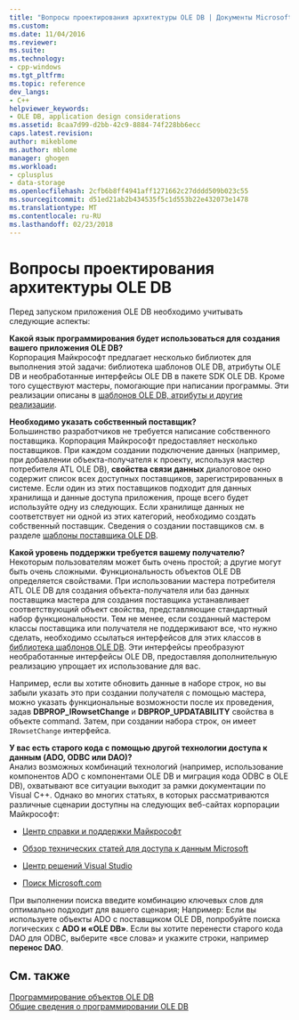 ```yaml
---
title: "Вопросы проектирования архитектуры OLE DB | Документы Microsoft"
ms.custom: 
ms.date: 11/04/2016
ms.reviewer: 
ms.suite: 
ms.technology:
- cpp-windows
ms.tgt_pltfrm: 
ms.topic: reference
dev_langs:
- C++
helpviewer_keywords:
- OLE DB, application design considerations
ms.assetid: 8caa7d99-d2bb-42c9-8884-74f228bb6ecc
caps.latest.revision: 
author: mikeblome
ms.author: mblome
manager: ghogen
ms.workload:
- cplusplus
- data-storage
ms.openlocfilehash: 2cfb6b8ff4941aff1271662c27dddd509b023c55
ms.sourcegitcommit: d51ed21ab2b434535f5c1d553b22e432073e1478
ms.translationtype: MT
ms.contentlocale: ru-RU
ms.lasthandoff: 02/23/2018
---
```

# <a name="ole-db-architectural-design-issues"></a>Вопросы проектирования архитектуры OLE DB
Перед запуском приложения OLE DB необходимо учитывать следующие аспекты:  
  
 **Какой язык программирования будет использоваться для создания вашего приложения OLE DB?**  
 Корпорация Майкрософт предлагает несколько библиотек для выполнения этой задачи: библиотека шаблонов OLE DB, атрибуты OLE DB и необработанные интерфейсы OLE DB в пакете SDK OLE DB. Кроме того существуют мастеры, помогающие при написании программы. Эти реализации описаны в [шаблонов OLE DB, атрибуты и другие реализации](../../data/oledb/ole-db-templates-attributes-and-other-implementations.md).  
  
 **Необходимо указать собственный поставщик?**  
 Большинство разработчиков не требуется написание собственного поставщика. Корпорация Майкрософт предоставляет несколько поставщиков. При каждом создании подключение данных (например, при добавлении объекта-получателя к проекту, используя мастер потребителя ATL OLE DB), **свойства связи данных** диалоговое окно содержит список всех доступных поставщиков, зарегистрированных в системе. Если один из этих поставщиков подходит для данных хранилища и данные доступа приложения, проще всего будет используйте одну из следующих. Если хранилище данных не соответствует ни одной из этих категорий, необходимо создать собственный поставщик. Сведения о создании поставщиков см. в разделе [шаблоны поставщика OLE DB](../../data/oledb/ole-db-provider-templates-cpp.md).  
  
 **Какой уровень поддержки требуется вашему получателю?**  
 Некоторым пользователям может быть очень простой; а другие могут быть очень сложными. Функциональность объектов OLE DB определяется свойствами. При использовании мастера потребителя ATL OLE DB для создания объекта-получателя или баз данных поставщика мастера для создания поставщика устанавливает соответствующий объект свойства, представляющие стандартный набор функциональности. Тем не менее, если созданный мастером классы поставщика или получателя не поддерживают все, что нужно сделать, необходимо ссылаться интерфейсов для этих классов в [библиотека шаблонов OLE DB](../../data/oledb/ole-db-templates.md). Эти интерфейсы преобразуют необработанные интерфейсы OLE DB, предоставляя дополнительную реализацию упрощает их использование для вас.  
  
 Например, если вы хотите обновить данные в наборе строк, но вы забыли указать это при создании получателя с помощью мастера, можно указать функциональные возможности после их проведения, задав **DBPROP_IRowsetChange** и  **DBPROP_UPDATABILITY** свойства в объекте command. Затем, при создании набора строк, он имеет `IRowsetChange` интерфейса.  
  
 **У вас есть старого кода с помощью другой технологии доступа к данным (ADO, ODBC или DAO)?**  
 Анализ возможных комбинаций технологий (например, использование компонентов ADO с компонентами OLE DB и миграция кода ODBC в OLE DB), охватывают все ситуации выходит за рамки документации по Visual C++. Однако во многих статьях, в которых рассматриваются различные сценарии доступны на следующих веб-сайтах корпорации Майкрософт:  
  
-   [Центр справки и поддержки Майкрософт](http://go.microsoft.com/fwlink/p/?linkid=148218)  
  
-   [Обзор технических статей для доступа к данным Microsoft](http://go.microsoft.com/fwlink/p/?linkid=148217)  
  
-   [Центр решений Visual Studio](http://go.microsoft.com/fwlink/p/?linkid=148215)  
  
-   [Поиск Microsoft.com](http://search.microsoft.com/)  
  
 При выполнении поиска введите комбинацию ключевых слов для оптимально подходит для вашего сценария; Например: Если вы используете объекты ADO с поставщиком OLE DB, попробуйте поиска логических с **ADO и «OLE DB»**. Если вы хотите перенести старого кода DAO для ODBC, выберите «все слова» и укажите строки, например **перенос DAO**.  
  
## <a name="see-also"></a>См. также  
 [Программирование объектов OLE DB](../../data/oledb/ole-db-programming.md)   
 [Общие сведения о программировании OLE DB](../../data/oledb/ole-db-programming-overview.md)